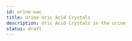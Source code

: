 ```yaml
---
id: urine-uac
title: Urine Uric Acid Crystals
description: Uric Acid Crystals in the urine
status: draft
---
```

